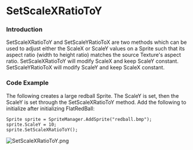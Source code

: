 # SetScaleXRatioToY

### Introduction

SetScaleXRatioToY and SetScaleYRatioToX are two methods which can be used to adjust either the ScaleX or ScaleY values on a Sprite such that its aspect ratio (width to height ratio) matches the source Texture's aspect ratio. SetScaleXRatioToY will modify ScaleX and keep ScaleY constant. SetScaleYRatioToX will modify ScaleY and keep ScaleX constant.

### Code Example

The following creates a large redball Sprite. The ScaleY is set, then the ScaleY is set through the SetScaleXRatioToY method. Add the following to initialize after initializing FlatRedBall:

```
Sprite sprite = SpriteManager.AddSprite("redball.bmp");
sprite.ScaleY = 10;
sprite.SetScaleXRatioToY();
```

![SetScaleXRatioToY.png](../../../.gitbook/assets/migrated\_media-SetScaleXRatioToY.png)
